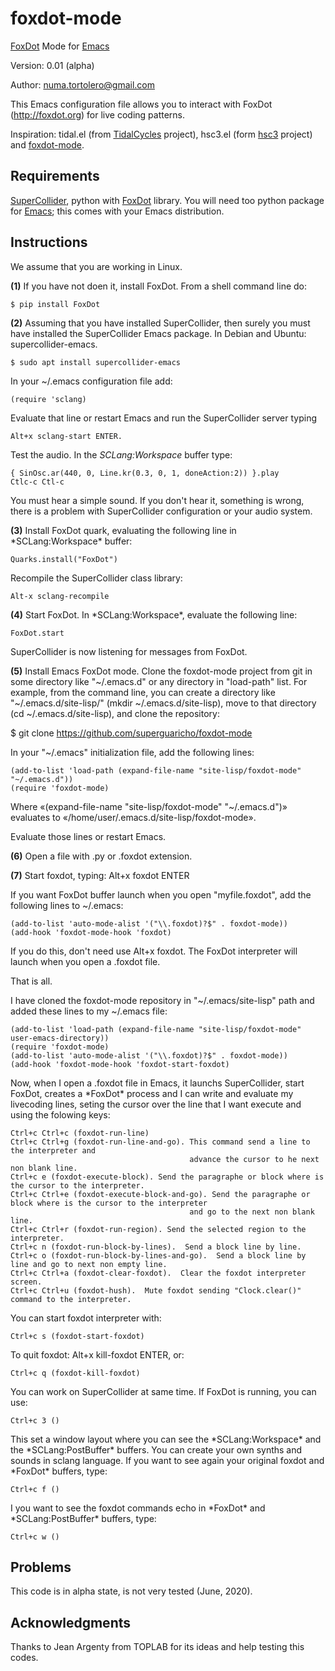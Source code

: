 # foxdot-mode
<a href="http://foxdot.org">FoxDot</a> Mode for <a href="https://www.gnu.org/software/emacs/">Emacs</a>

Version: 0.01 (alpha)

Author: numa.tortolero@gmail.com

This Emacs configuration file allows you to interact with FoxDot (http://foxdot.org) for live coding patterns.

Inspiration: tidal.el (from <a href="https://tidalcycles.org/index.php/Welcome">TidalCycles</a> project), hsc3.el (form <a href="https://github.com/rd--/hsc3/tree/master/emacs">hsc3</a> project) and <a href="https://gitlab.com/umejam/foxdot-mode">foxdot-mode</a>.

<h2>Requirements</h2>

<a href="https://supercollider.github.io/">SuperCollider</a>, python with <a href="http://foxdot.org">FoxDot</a> library. You will need too python package for <a href="https://www.gnu.org/software/emacs/">Emacs</a>; this comes with your Emacs distribution.

<h2>Instructions</h2>

We assume that you are working in Linux.

<b>(1)</b> If you have not doen it, install FoxDot. From a shell command line do:

    $ pip install FoxDot

<b>(2)</b>  Assuming that you have installed SuperCollider, then surely you must have installed
  the SuperCollider Emacs package. In Debian and Ubuntu: supercollider-emacs.

    $ sudo apt install supercollider-emacs

  In your ~/.emacs configuration file add:

    (require 'sclang)

  Evaluate that line or restart Emacs and run the SuperCollider server typing
  
    Alt+x sclang-start ENTER.

  Test the audio. In the *SCLang:Workspace* buffer type:

    { SinOsc.ar(440, 0, Line.kr(0.3, 0, 1, doneAction:2)) }.play
    Ctlc-c Ctl-c

   You must hear a simple sound. If you don't hear it, something is wrong,
   there is a problem with SuperCollider configuration or your audio system.

<b>(3)</b> Install FoxDot quark, evaluating the following line in \*SCLang:Workspace\*
buffer:

    Quarks.install("FoxDot")

Recompile the SuperCollider class library:

    Alt-x sclang-recompile

<b>(4)</b> Start FoxDot. In \*SCLang:Workspace\*, evaluate the following line:

    FoxDot.start

SuperCollider is now listening for messages from FoxDot.

<b>(5)</b> Install Emacs FoxDot mode. Clone the foxdot-mode project from git in some directory like "\~/.emacs.d" or any directory in "load-path" list. For example, from the command line, you can create a directory like "\~/.emacs.d/site-lisp/" (mkdir ~/.emacs.d/site-lisp), move to that directory (cd ~/.emacs.d/site-lisp), and clone the repository:

   $ git clone https://github.com/superguaricho/foxdot-mode

In your "\~/.emacs" initialization file, add the following lines:

    (add-to-list 'load-path (expand-file-name "site-lisp/foxdot-mode" "~/.emacs.d"))
    (require 'foxdot-mode)

Where «(expand-file-name "site-lisp/foxdot-mode" "~/.emacs.d")» evaluates to «/home/user/.emacs.d/site-lisp/foxdot-mode».

Evaluate those lines or restart Emacs.

<b>(6)</b> Open a file with .py or .foxdot extension.

<b>(7)</b> Start foxdot, typing: Alt+x foxdot ENTER

If you want FoxDot buffer launch when you open "myfile.foxdot", add the following lines to ~/.emacs:

    (add-to-list 'auto-mode-alist '("\\.foxdot)?$" . foxdot-mode))
    (add-hook 'foxdot-mode-hook 'foxdot)

If you do this, don't need use Alt+x foxdot. The FoxDot interpreter will launch when you open a .foxdot file.

That is all.

I have cloned the foxdot-mode repository in "~/.emacs/site-lisp" path and added these lines to my ~/.emacs file:

    (add-to-list 'load-path (expand-file-name "site-lisp/foxdot-mode" user-emacs-directory))
    (require 'foxdot-mode)
    (add-to-list 'auto-mode-alist '("\\.foxdot)?$" . foxdot-mode))
    (add-hook 'foxdot-mode-hook 'foxdot-start-foxdot)

Now, when I open a .foxdot file in Emacs, it launchs SuperCollider, start FoxDot, creates a \*FoxDot\* process and I can write and evaluate my livecoding lines, seting the cursor over the line that I want execute and using the folowing keys:

    Ctrl+c Ctrl+c (foxdot-run-line)
    Ctrl+c Ctrl+g (foxdot-run-line-and-go). This command send a line to the interpreter and
                                            advance the cursor to he next non blank line.
    Ctrl+c e (foxdot-execute-block). Send the paragraphe or block where is the cursor to the interpreter.
    Ctrl+c Ctrl+e (foxdot-execute-block-and-go). Send the paragraphe or block where is the cursor to the interpreter
                                            and go to the next non blank line.
    Ctrl+c Ctrl+r (foxdot-run-region). Send the selected region to the interpreter.
    Ctrl+c n (foxdot-run-block-by-lines).  Send a block line by line.
    Ctrl+c o (foxdot-run-block-by-lines-and-go).  Send a block line by line and go to next non empty line.
    Ctrl+c Ctrl+a (foxdot-clear-foxdot).  Clear the foxdot interpreter screen.
    Ctrl+c Ctrl+u (foxdot-hush).  Mute foxdot sending "Clock.clear()" command to the interpreter.

You can start foxdot interpreter with:

    Ctrl+c s (foxdot-start-foxdot)

To quit foxdot: Alt+x kill-foxdot ENTER, or:

    Ctrl+c q (foxdot-kill-foxdot)

You can work on SuperCollider at same time. If FoxDot is running, you can use:

    Ctrl+c 3 ()

This set a window layout where you can see the \*SCLang:Workspace\* and the
\*SCLang:PostBuffer\* buffers. You can create your own synths and sounds in sclang
language. If you want to see again your original foxdot and \*FoxDot\* buffers,
type:

    Ctrl+c f ()

I you want to see the foxdot commands echo in \*FoxDot\* and \*SCLang:PostBuffer\*
buffers, type:

    Ctrl+c w ()

<h2>Problems</h2>

This code is in alpha state, is not very tested (June, 2020).

<h2>Acknowledgments</h2>

Thanks to Jean Argenty from TOPLAB for its ideas and help testing this codes.
